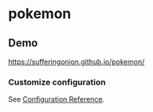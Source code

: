 # pokemon

## Demo

https://sufferingonion.github.io/pokemon/


### Customize configuration
See [Configuration Reference](https://cli.vuejs.org/config/).
